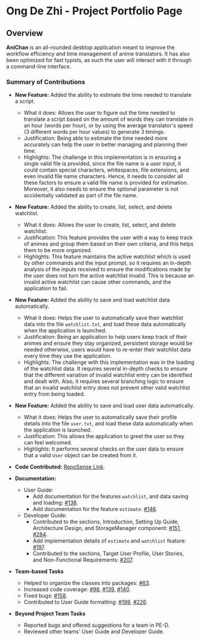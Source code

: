 # Ong De Zhi - Project Portfolio Page

## Overview

**AniChan** is an all-rounded desktop application meant to improve the workflow efficiency and time management of anime translators. It has also been optimized for fast typists, as such the user will interact with it through a command-line interface.

### Summary of Contributions

*   **New Feature:** Added the ability to estimate the time needed to translate a script.
    *   What it does: Allows the user to figure out the time needed to translate a script based on the amount of words they can translate in an hour (words per hour), or by using the average translator's speed (3 different words per hour values) to generate 3 timings.
    *   Justification: Being able to estimate the time needed more accurately can help the user in better managing and planning their time.
    *   Highlights: The challenge in this implementation is in ensuring a single valid file is provided, since the file name is a user input, it could contain special characters, whitespaces, file extensions, and even invalid file name characters. Hence, it needs to consider all these factors to ensure a valid file name is provided for estimation. Moreover, it also needs to ensure the optional parameter is not accidentally validated as part of the file name.
                    
*   **New Feature:** Added the ability to create, list, select, and delete watchlist.
    *   What it does: Allows the user to create, list, select, and delete watchlist.
    *   Justification: This feature provides the user with a way to keep track of animes and group them based on their own criteria, and this helps them to be more organized.
    *   Highlights: This feature maintains the active watchlist which is used by other commands and the input prompt, so it requires an in-depth analysis of the inputs received to ensure the modifications made by the user does not turn the active watchlist invalid. This is because an invalid active watchlist can cause other commands, and the application to fail.
    
*   **New Feature:** Added the ability to save and load watchlist data automatically.
    *   What it does: Helps the user to automatically save their watchlist data into the file `watchlist.txt`, and load these data automatically when the application is launched.
    *   Justification: Being an application to help users keep track of their animes and ensure they stay organized, persistent storage would be needed otherwise, users would have to re-enter their watchlist data every time they use the application.
    *   Highlights: The challenge with this implementation was in the loading of the watchlist data. It requires several in-depth checks to ensure that the different variation of invalid watchlist entry can be identified and dealt with. Also, it requires several branching logic to ensure that an invalid watchlist entry does not prevent other valid watchlist entry from being loaded.
    
*   **New Feature:** Added the ability to save and load user data automatically.
    *   What it does: Helps the user to automatically save their profile details into the file `user.txt`, and load these data automatically when the application is launched.
    *   Justification: This allows the application to greet the user so they can feel welcomed.
    *   Highlights: It performs several checks on the user data to ensure that a valid `User` object can be created from it.
        
*   **Code Contributed:** [RepoSense Link](https://nus-cs2113-ay2021s1.github.io/tp-dashboard/#breakdown=true&search=ongdezhi&sort=groupTitle&sortWithin=title&since=2020-09-27&timeframe=commit&mergegroup=&groupSelect=groupByRepos&checkedFileTypes=docs~functional-code~test-code~other&tabOpen=true&tabType=authorship&tabAuthor=OngDeZhi&tabRepo=AY2021S1-CS2113T-F12-2%2Ftp%5Bmaster%5D&authorshipIsMergeGroup=false&authorshipFileTypes=docs~functional-code~test-code~other).

*   **Documentation:**
    *   User Guide: 
        *   Add documentation for the features `watchlist`, and data saving and loading: [#138](https://github.com/AY2021S1-CS2113T-F12-2/tp/pull/138).
        *   Add documentation for the feature `estimate`: [#146](https://github.com/AY2021S1-CS2113T-F12-2/tp/pull/146).
    *   Developer Guide:
        *   Contributed to the sections, Introduction, Setting Up Guide, Architecture Design, and StorageManager component: [#151](https://github.com/AY2021S1-CS2113T-F12-2/tp/pull/151), [#284](https://github.com/AY2021S1-CS2113T-F12-2/tp/pull/284).
        *   Add implementation details of `estimate` and `watchlist` feature: [#197](https://github.com/AY2021S1-CS2113T-F12-2/tp/pull/197).
        *   Contributed to the sections, Target User Profile, User Stories, and Non-Functional Requirements: [#207](https://github.com/AY2021S1-CS2113T-F12-2/tp/pull/207).

*   **Team-based Tasks**
    *   Helped to organize the classes into packages: [#63](https://github.com/AY2021S1-CS2113T-F12-2/tp/pull/63).
    *   Increased code coverage: [#98](https://github.com/AY2021S1-CS2113T-F12-2/tp/pull/98), [#139](https://github.com/AY2021S1-CS2113T-F12-2/tp/pull/139), [#140](https://github.com/AY2021S1-CS2113T-F12-2/tp/pull/140).
    *   Fixed bugs: [#158](https://github.com/AY2021S1-CS2113T-F12-2/tp/pull/158).
    *   Contributed to User Guide formatting: [#199](https://github.com/AY2021S1-CS2113T-F12-2/tp/pull/199), [#226](https://github.com/AY2021S1-CS2113T-F12-2/tp/pull/226).

*   **Beyond Project Team Tasks**
    *   Reported bugs and offered suggestions for a team in PE-D.
    *   Reviewed other teams' User Guide and Developer Guide.
